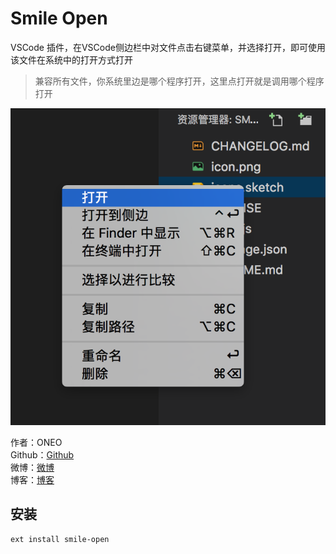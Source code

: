 # Smile Open

VSCode 插件，在VSCode侧边栏中对文件点击右键菜单，并选择打开，即可使用该文件在系统中的打开方式打开

> 兼容所有文件，你系统里边是哪个程序打开，这里点打开就是调用哪个程序打开

![预览图](preview.png)

作者：ONEO  
Github：[Github](https://github.com/1217950746)  
微博：[微博](http://weibo.com/2397045977)  
博客：[博客](http://oneo.me)  

## 安装

```
ext install smile-open
```